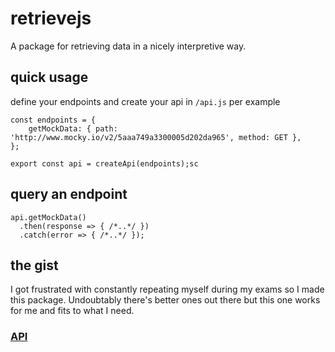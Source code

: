 # retrievejs
A package for retrieving data in a nicely interpretive way.

## quick usage
define your endpoints and create your api
in `/api.js` per example
```
const endpoints = {
    getMockData: { path: 'http://www.mocky.io/v2/5aaa749a3300005d202da965', method: GET },
};

export const api = createApi(endpoints);sc
```

## query an endpoint

```
api.getMockData()
  .then(response => { /*..*/ })
  .catch(error => { /*..*/ }); 
```

## the gist
I got frustrated with constantly repeating myself during my exams so I made this package. Undoubtably there's better ones out there but this one works for me and fits to what I need.

### [API](https://thomas-x.github.io/retrievejs/)
